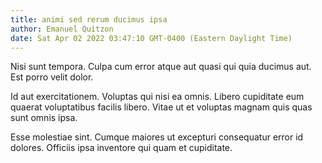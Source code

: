 ```yaml
---
title: animi sed rerum ducimus ipsa
author: Emanuel Quitzon
date: Sat Apr 02 2022 03:47:10 GMT-0400 (Eastern Daylight Time)
---
```

Nisi sunt tempora. Culpa cum error atque aut quasi qui quia ducimus aut. Est porro velit dolor.

 Id aut exercitationem. Voluptas qui nisi ea omnis. Libero cupiditate eum quaerat voluptatibus facilis libero. Vitae ut et voluptas magnam quis quas sunt omnis ipsa.

 Esse molestiae sint. Cumque maiores ut excepturi consequatur error id dolores. Officiis ipsa inventore qui quam et cupiditate.